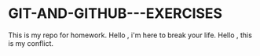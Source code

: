 # GIT-AND-GITHUB---EXERCISES
This is my repo for homework.
Hello , i'm here to break your life.
Hello , this is my conflict.